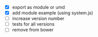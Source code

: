 - [x] export as module or umd
- [x] add module example (using system.js)
- [ ] increase version number
- [ ] tests for all versions
- [ ] remove from bower